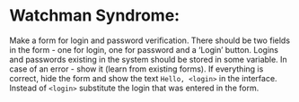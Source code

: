 # Watchman Syndrome:

Make a form for login and password verification. There should be two fields in the form - one for login, one for password and a ‘Login’ button. Logins and passwords existing in the system should be stored in some variable. In case of an error - show it (learn from existing forms). If everything is correct, hide the form and show the text `Hello, <login>` in the interface. Instead of `<login>` substitute the login that was entered in the form.


